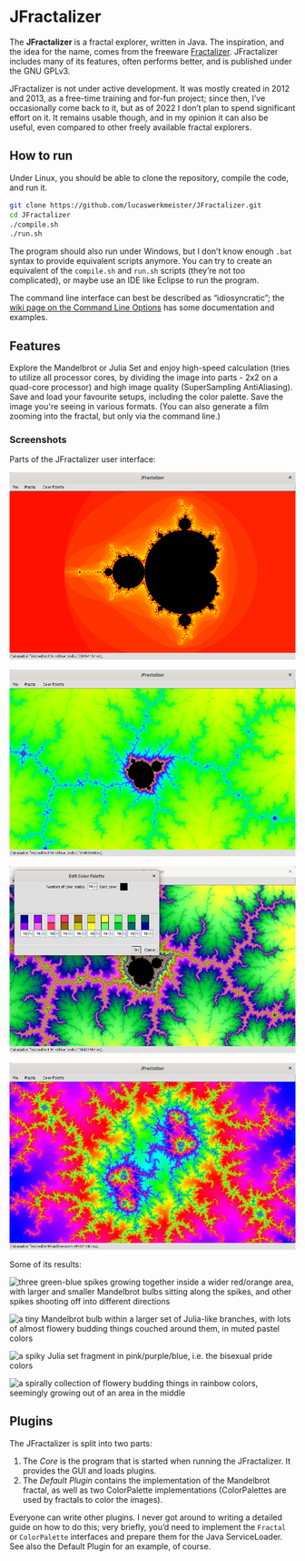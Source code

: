 JFractalizer
============

The **JFractalizer** is a fractal explorer, written in Java.
The inspiration, and the idea for the name, comes from the freeware [Fractalizer](https://web.archive.org/web/20120712012506/http://www.fractalizer.de/en).
JFractalizer includes many of its features, often performs better, and is published under the GNU GPLv3.

JFractalizer is not under active development.
It was mostly created in 2012 and 2013, as a free-time training and for-fun project;
since then, I’ve occasionally come back to it,
but as of 2022 I don’t plan to spend significant effort on it.
It remains usable though, and in my opinion it can also be useful,
even compared to other freely available fractal explorers.

How to run
----------

Under Linux, you should be able to clone the repository, compile the code, and run it.

```sh
git clone https://github.com/lucaswerkmeister/JFractalizer.git
cd JFractalizer
./compile.sh
./run.sh
```

The program should also run under Windows, but I don’t know enough `.bat` syntax to provide equivalent scripts anymore.
You can try to create an equivalent of the `compile.sh` and `run.sh` scripts (they’re not too complicated),
or maybe use an IDE like Eclipse to run the program.

The command line interface can best be described as “idiosyncratic”;
the [wiki page on the Command Line Options](https://github.com/lucaswerkmeister/JFractalizer/wiki/Command-Line-Options) has some documentation and examples.

Features
--------

Explore the Mandelbrot or Julia Set and enjoy high-speed calculation (tries to utilize all processor cores, by dividing the image into parts - 2x2 on a quad-core processor) and high image quality (SuperSampling AntiAliasing).
Save and load your favourite setups, including the color palette.
Save the image you're seeing in various formats.
(You can also generate a film zooming into the fractal, but only via the command line.)

### Screenshots

Parts of the JFractalizer user interface:

![initial JFractalizer configuration, showing the Mandelbrot set in black surrounded by a red area fading to yellow](screenshots/ui-start.png)

![showing a zoomed in part of the Mandelbrot set with a tiny bulb inside a green/yellow area surrounded by blueish threads](screenshots/ui-zoomed.png)

![the same area but in a different color palette; a dialog to edit the color palette is visible, with ten nodes fading in sixteen steps each from blue to magenta, magenta to violet, then pink, dark gold, lighter gold, yellow, aquamarine, green, teal, and finally back to dark blue](screenshots/ui-palette.png)

![now showing a very colorful part from a Julia set](screenshots/ui-julia.png)

Some of its results:

![three green-blue spikes growing together inside a wider red/orange area, with larger and smaller Mandelbrot bulbs sitting along the spikes, and other spikes shooting off into different directions](screenshots/out-1.png)

![a tiny Mandelbrot bulb within a larger set of Julia-like branches, with lots of almost flowery budding things couched around them, in muted pastel colors](screenshots/out-2.png)

![a spiky Julia set fragment in pink/purple/blue, i.e. the bisexual pride colors](screenshots/out-3.png)

![a spirally collection of flowery budding things in rainbow colors, seemingly growing out of an area in the middle](screenshots/out-4.png)

Plugins
-------

The JFractalizer is split into two parts:

1. The *Core* is the program that is started when running the JFractalizer. It provides the GUI and loads plugins.
2. The *Default Plugin* contains the implementation of the Mandelbrot fractal, as well as two ColorPalette implementations (ColorPalettes are used by fractals to color the images).

Everyone can write other plugins.
I never got around to writing a detailed guide on how to do this;
very briefly, you’d need to implement the `Fractal` or `ColorPalette` interfaces and prepare them for the Java ServiceLoader.
See also the Default Plugin for an example, of course.
